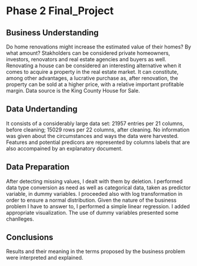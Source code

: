 # Phase 2 Final_Project

## Business Understanding

Do home renovations might increase the estimated value of their homes? By what amount?
Stakholders can be considered private homeowners, investors, renovators and real estate agencies and buyers as well. Renovating a house can be considered an interesting alternative when it comes to acquire a property in the real estate market.
It can constitute, among other advantages, a lucrative purchase as, after renovation, the property can be sold at a higher price, with a relative important profitable margin.
Data source is the King County House for Sale.

## Data Undertanding

It consists of a considerably large data set: 21957 entries per 21 columns, before cleaning; 15029 rows per 22 columns, after cleaning.
No information was given about the circumstances and ways the data were harvested.
Features and potential predicors are represented by columns labels that are also accompained by an explanatory document.

## Data Preparation

After detecting missing values, I dealt with them by deletion.
I performed data type conversion as need as well as categorical data, taken as predictor variable, in dummy variables.
I proceeded also with log transformation in order to ensure a normal distribution.
Given the nature of the business problem I have to answer to, I performed a simple linear regression.
I added appropriate visualization.
The use of dummy variables presented some chanlleges.

## Conclusions

Results and their meaning in the terms proposed by the business problem were interpreted and explained.

